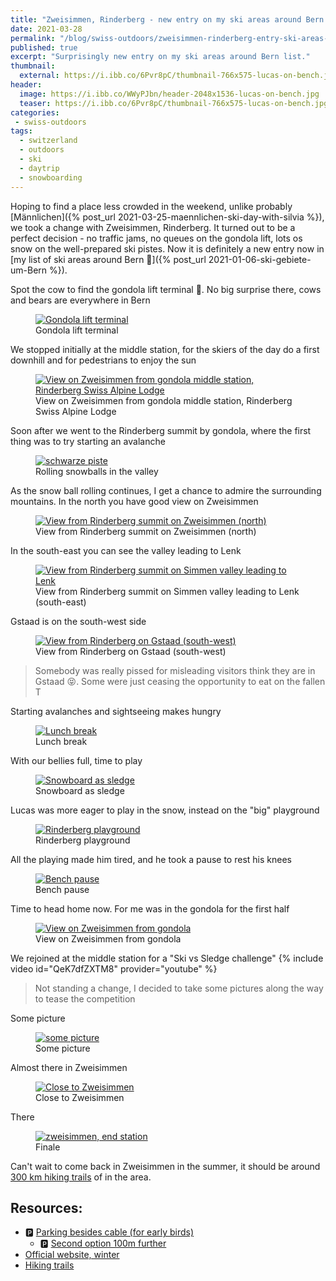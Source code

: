 ```yaml
---
title: "Zweisimmen, Rinderberg - new entry on my ski areas around Bern list"
date: 2021-03-28
permalink: "/blog/swiss-outdoors/zweisimmen-rinderberg-entry-ski-areas-around-bern/"
published: true
excerpt: "Surprisingly new entry on my ski areas around Bern list."
thumbnail: 
  external: https://i.ibb.co/6Pvr8pC/thumbnail-766x575-lucas-on-bench.jpg
header:
  image: https://i.ibb.co/WWyPJbn/header-2048x1536-lucas-on-bench.jpg
  teaser: https://i.ibb.co/6Pvr8pC/thumbnail-766x575-lucas-on-bench.jpg 
categories:
 - swiss-outdoors
tags:
  - switzerland                                                                                            
  - outdoors   
  - ski
  - daytrip    
  - snowboarding                                                                                 
---
```

 
Hoping to find a place less crowded in the weekend, unlike probably [Männlichen]({% post_url 2021-03-25-maennlichen-ski-day-with-silvia %}),
 we took a change with Zweisimmen, Rinderberg. It turned out to be a perfect decision - no traffic jams, no queues on the gondola lift,
  lots os snow on the well-prepared ski pistes. Now it is definitely a new entry now in [my list of ski areas around Bern :ski:]({% post_url 2021-01-06-ski-gebiete-um-Bern %}).  

Spot the cow to find the gondola lift terminal :mountain_cableway:. No big surprise there, cows and bears are everywhere in Bern
 <figure class="image">
   <a href="https://i.ibb.co/XLy8cn0/1-1500x1125-cable-car-terminal.jpg">
    <img src="https://i.ibb.co/NsP1HC0/1-800x600-cable-car-terminal.jpg" alt="Gondola lift terminal">
   </a>
   <figcaption>Gondola lift terminal</figcaption>
 </figure>
 
 We stopped initially at the middle station, for the skiers of the day do a first downhill and for pedestrians to enjoy the sun 
  <figure class="image">
    <a href="https://i.ibb.co/X3JnkQ6/2-1500x1125-view-from-middle-station.jpg">
     <img src="https://i.ibb.co/dBkfrqp/2-800x600-view-from-middle-station.jpg" alt="View on Zweisimmen from gondola middle station, Rinderberg Swiss Alpine Lodge">
    </a>
    <figcaption>View on Zweisimmen from gondola middle station, Rinderberg Swiss Alpine Lodge</figcaption>
  </figure>
 
Soon after we went to the Rinderberg summit by gondola, where the first thing was to try starting an avalanche
<figure class="image">
    <a href="https://i.ibb.co/K62fpJV/3-1500x1125-first-thing-start-an-avalanche.jpg">
        <img src="https://i.ibb.co/ryjkPZN/3-800x600-first-thing-start-an-avalanche.jpg" alt="schwarze piste">
    </a>
    <figcaption>Rolling snowballs in the valley</figcaption>
</figure>
 
As the snow ball rolling continues, I get a chance to admire the surrounding mountains.
In the north you have good view on Zweisimmen
<figure class="image">
    <a href="https://i.ibb.co/yY7YXMB/4-1500x1125-360-good-view-zweisimmen-north.jpg">
        <img src="https://i.ibb.co/XysvFfQ/4-800x600-360-good-view-zweisimmen-north.jpg" alt="View from Rinderberg summit on Zweisimmen (north)">
    </a>
    <figcaption>View from Rinderberg summit on Zweisimmen (north)</figcaption>
</figure>  


In the south-east you can see the valley leading to Lenk 
<figure class="image">
 <a href="https://i.ibb.co/QfxHQ9f/5-1500x980-360-good-view-lenk-valley-south-east.jpg">
  <img src="https://i.ibb.co/Jk0Dtd6/5-800x523-360-good-view-lenk-valley-south-east.jpg" alt="View from Rinderberg summit on Simmen valley leading to Lenk">
 </a>
 <figcaption>View from Rinderberg summit on Simmen valley leading to Lenk (south-east)</figcaption>
</figure>


Gstaad is on the south-west side 
<figure class="image">
  <a href="https://i.ibb.co/zZqyyxS/6-1500x1125-360-view-gstaad-south-west-somebody-from-gstaad-was-pissed-of.jpg">
   <img src="https://i.ibb.co/WttQWwN/6-800x600-360-view-gstaad-south-west-somebody-from-gstaad-was-pissed-of.jpg" alt="View from Rinderberg on Gstaad (south-west)">
  </a>
  <figcaption>View from Rinderberg on Gstaad (south-west)</figcaption>
</figure>

> Somebody was really pissed for misleading visitors think they are in Gstaad :stuck_out_tongue_closed_eyes:.
> Some were just ceasing the opportunity to eat on the fallen T 
 
Starting avalanches and sightseeing makes hungry
<figure class="image">
  <a href="https://i.ibb.co/QMTmmwK/6-1-1500x1125-lunch-break.jpg">
   <img src="https://i.ibb.co/CzMPM4M/6-1-800x600-lunch-break.jpg" alt="Lunch break">
  </a>
  <figcaption>Lunch break</figcaption>
</figure>   

With our bellies full, time to play 
<figure class="image">
  <a href="https://i.ibb.co/rcrqJRn/7-1500x1125-snowboard-improper-way.jpg">
   <img src="https://i.ibb.co/qjZ6rZ0/7-800x600-snowboard-improper-way.jpg" alt="Snowboard as sledge">
  </a>
  <figcaption>Snowboard as sledge</figcaption>
</figure>     

Lucas was more eager to play in the snow, instead on the "big" playground
<figure class="image">
    <a href="https://i.ibb.co/JC2fmry/8-1500x1125-the-big-playground.jpg">
        <img src="https://i.ibb.co/P4Mnb48/8-800x600-the-big-playground.jpg" alt="Rinderberg playground">
    </a>
    <figcaption>Rinderberg playground</figcaption>
</figure>

All the playing made him tired, and he took a pause to rest his knees
<figure class="image">
    <a href="https://i.ibb.co/qWpPWJX/9-1500x1125-hard-playing-requires-a-pause-lucas-on-bench.jpg">
        <img src="https://i.ibb.co/qjCfG6G/9-800x600-hard-playing-requires-a-pause-lucas-on-bench.jpg" alt="Bench pause">
    </a>
    <figcaption>Bench pause</figcaption>
</figure> 

Time to head home now. For me was in the gondola for the first half 
<figure class="image">
    <a href="https://i.ibb.co/68HzPNx/10-1500x1125-view-on-zweisimmen-from-cable-car.jpg">
        <img src="https://i.ibb.co/1X8VcCz/10-800x600-view-on-zweisimmen-from-cable-car.jpg" alt="View on Zweisimmen from gondola">
    </a>
    <figcaption>View on Zweisimmen from gondola</figcaption>
</figure> 

 We rejoined at the middle station for a "Ski vs Sledge challenge"
 {% include video id="QeK7dfZXTM8" provider="youtube" %}
 
> Not standing a change, I decided to take some pictures along the way to tease the competition
 
Some picture 
<figure class="image">
    <a href="https://i.ibb.co/sJJ8Py9/11-1500x1125-pause-to-take-a-picture-downhill-sledge.jpg">
        <img src="https://i.ibb.co/cw31gBb/11-800x600-pause-to-take-a-picture-downhill-sledge.jpg" alt="some picture">
    </a>
    <figcaption>Some picture</figcaption>
</figure> 

Almost there in Zweisimmen
<figure class="image">
    <a href="https://i.ibb.co/ZVs1WBv/12-1500x1125-allmost-there-zweisimmen-sebi-on-skis.jpg">
        <img src="https://i.ibb.co/17JYcdS/12-800x600-allmost-there-zweisimmen-sebi-on-skis.jpg" alt="Close to Zweisimmen">
    </a>
    <figcaption>Close to Zweisimmen</figcaption>
</figure> 

There   
<figure class="image">
    <a href="https://i.ibb.co/hdkxFsc/13-1500x1125-endstation-finale-stop.jpg">
        <img src="https://i.ibb.co/JmVFRM4/13-800x600-endstation-finale-stop.jpg" alt="zweisimmen, end station">
    </a>
    <figcaption>Finale</figcaption>
</figure> 

Can't wait to come back in Zweisimmen in the summer, it should be around [300 km hiking trails](https://www.gstaad.ch/sommer/wandern/wanderungen.html) of in the area.
 
## Resources:
* :parking:  [Parking besides cable (for early birds)](https://goo.gl/maps/qbVPZT9M6Vzvveop9)
  * :parking: [Second option 100m further](https://goo.gl/maps/2i9khDpUBXJkHgdn6)
* [Official website, winter](https://www.gstaad.ch/bergbahnen/unsere-berge/rinderberg-saanerslochgrat-horneggli.html)
* [Hiking trails](https://www.gstaad.ch/sommer/wandern/wanderungen.html)

